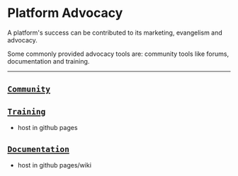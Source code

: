 Platform Advocacy
===============

A platform's success can be contributed to its marketing, evangelism and advocacy.

Some commonly provided advocacy tools are: community tools like forums, documentation and training.

---

## [`Community`](Community/Readme.md)

## [`Training`](Community/Readme.md)
* host in github pages

## [`Documentation`](Community/Readme.md)
* host in github pages/wiki
